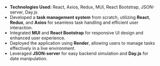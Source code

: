 - **Technologies Used:** React, Axios, Redux, MUI, React Bootstrap, JSON-server, Day.js  
- Developed a **task management system** from scratch, utilizing **React**, **Redux**, and **Axios** for seamless task handling and efficient user interaction.  
- Integrated **MUI** and **React Bootstrap** for responsive UI design and enhanced user experience.  
- Deployed the application using **Render**, allowing users to manage tasks effectively in a live environment.  
- Leveraged **JSON-server** for easy backend simulation and **Day.js** for date manipulation.  
